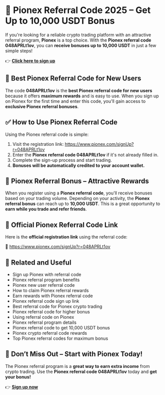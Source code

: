<h1>🚀 Pionex Referral Code 2025 – Get Up to 10,000 USDT Bonus</h1>

  <p>If you're looking for a reliable crypto trading platform with an attractive referral program, <strong>Pionex</strong> is a top choice. With the <strong>Pionex referral code 048APRLt1ov</strong>, you can <strong>receive bonuses up to 10,000 USDT</strong> in just a few simple steps!</p>

  <p>👉 <strong><a href="https://www.pionex.com/signUp?r=048APRLt1ov" target="_blank">Click here to sign up</a></strong></p>

  <h2>🎁 Best Pionex Referral Code for New Users</h2>
  <p>The code <strong>048APRLt1ov</strong> is the <strong>best Pionex referral code for new users</strong> because it offers <strong>maximum rewards</strong> and is easy to use. When you sign up on Pionex for the first time and enter this code, you'll gain access to <strong>exclusive Pionex referral bonuses</strong>.</p>

  <h2>✅ How to Use Pionex Referral Code</h2>
  <p>Using the Pionex referral code is simple:</p>
  <ol>
    <li>Visit the registration link: <a href="https://www.pionex.com/signUp?r=048APRLt1ov" target="_blank">https://www.pionex.com/signUp?r=048APRLt1ov</a></li>
    <li>Enter the <strong>Pionex referral code 048APRLt1ov</strong> if it's not already filled in.</li>
    <li>Complete the sign-up process and start trading.</li>
    <li><strong>Bonuses will be automatically credited to your account wallet.</strong></li>
  </ol>

  <h2>💸 Pionex Referral Bonus – Attractive Rewards</h2>
  <p>When you register using a <strong>Pionex referral code</strong>, you'll receive bonuses based on your trading volume. Depending on your activity, the <strong>Pionex referral bonus</strong> can reach up to <strong>10,000 USDT</strong>. This is a great opportunity to <strong>earn while you trade and refer friends</strong>.</p>

  <h2>🔗 Official Pionex Referral Code Link</h2>
  <p>Here is the <strong>official registration link</strong> using the referral code:</p>
  <p>🔗 <a href="https://www.pionex.com/signUp?r=048APRLt1ov" target="_blank">https://www.pionex.com/signUp?r=048APRLt1ov</a></p>

  <h2>📌 Related and Useful </h2>
  <ul>
    <li>Sign up Pionex with referral code</li>
    <li>Pionex referral program benefits</li>
    <li>Pionex new user referral code</li>
    <li>How to claim Pionex referral rewards</li>
    <li>Earn rewards with Pionex referral code</li>
    <li>Pionex referral code sign up link</li>
    <li>Best referral code for Pionex crypto trading</li>
    <li>Pionex referral code for higher bonus</li>
    <li>Using referral code on Pionex</li>
    <li>Pionex referral program details</li>
    <li>Pionex referral code to get 10,000 USDT bonus</li>
    <li>Pionex crypto referral code rewards</li>
    <li>Top Pionex referral codes for maximum bonus</li>
  </ul>

  <h2>🤝 Don’t Miss Out – Start with Pionex Today!</h2>
  <p>The Pionex referral program is a <strong>great way to earn extra income</strong> from crypto trading. Use the <strong>Pionex referral code 048APRLt1ov</strong> today and <strong>get your bonus!</strong></p>

  <p>👉 <strong><a href="https://www.pionex.com/signUp?r=048APRLt1ov" target="_blank">Sign up now</a></strong></p>
</body>
</html>

